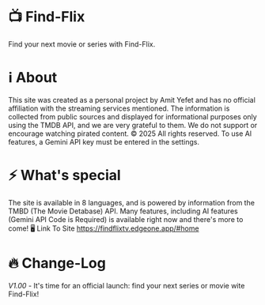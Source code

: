 # 📺 Find-Flix 
Find your next movie or series with Find-Flix.
# ℹ️ About
This site was created as a personal project by Amit Yefet and has no official affiliation with the streaming services mentioned. The information is collected from public sources and displayed for informational purposes only using the TMDB API, and we are very grateful to them. We do not support or encourage watching pirated content. © 2025 All rights reserved. To use Al features, a Gemini API key must be entered in the
settings.
# ⚡ What's special
The site is available in 8 languages, and is powered by information from the TMBD (The Movie Detabase) API.
Many features, including AI features (Gemini API Code is Required) is available right now and there's more to come!
🖥️ Link To Site
https://findflixtv.edgeone.app/#home
# 🔥 Change-Log
*V1.00* - It's time for an official launch: find your next series or movie wite Find-Flix!

